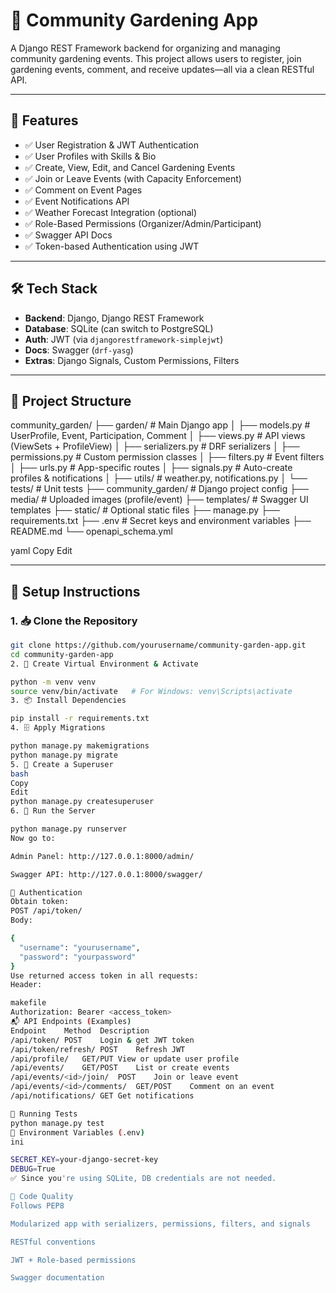 # 🌱 Community Gardening App

A Django REST Framework backend for organizing and managing community gardening events. This project allows users to register, join gardening events, comment, and receive updates—all via a clean RESTful API.

---

## 🚀 Features

- ✅ User Registration & JWT Authentication
- ✅ User Profiles with Skills & Bio
- ✅ Create, View, Edit, and Cancel Gardening Events
- ✅ Join or Leave Events (with Capacity Enforcement)
- ✅ Comment on Event Pages
- ✅ Event Notifications API
- ✅ Weather Forecast Integration (optional)
- ✅ Role-Based Permissions (Organizer/Admin/Participant)
- ✅ Swagger API Docs
- ✅ Token-based Authentication using JWT

---

## 🛠️ Tech Stack

- **Backend**: Django, Django REST Framework
- **Database**: SQLite (can switch to PostgreSQL)
- **Auth**: JWT (via `djangorestframework-simplejwt`)
- **Docs**: Swagger (`drf-yasg`)
- **Extras**: Django Signals, Custom Permissions, Filters

---

## 📂 Project Structure

community_garden/
├── garden/ # Main Django app
│ ├── models.py # UserProfile, Event, Participation, Comment
│ ├── views.py # API views (ViewSets + ProfileView)
│ ├── serializers.py # DRF serializers
│ ├── permissions.py # Custom permission classes
│ ├── filters.py # Event filters
│ ├── urls.py # App-specific routes
│ ├── signals.py # Auto-create profiles & notifications
│ ├── utils/ # weather.py, notifications.py
│ └── tests/ # Unit tests
├── community_garden/ # Django project config
├── media/ # Uploaded images (profile/event)
├── templates/ # Swagger UI templates
├── static/ # Optional static files
├── manage.py
├── requirements.txt
├── .env # Secret keys and environment variables
├── README.md
└── openapi_schema.yml

yaml
Copy
Edit

---

## 🧪 Setup Instructions

### 1. 📥 Clone the Repository
```bash
git clone https://github.com/yourusername/community-garden-app.git
cd community-garden-app
2. 🧰 Create Virtual Environment & Activate

python -m venv venv
source venv/bin/activate   # For Windows: venv\Scripts\activate
3. 📦 Install Dependencies

pip install -r requirements.txt
4. 🗄️ Apply Migrations

python manage.py makemigrations
python manage.py migrate
5. 👤 Create a Superuser
bash
Copy
Edit
python manage.py createsuperuser
6. 🚀 Run the Server

python manage.py runserver
Now go to:

Admin Panel: http://127.0.0.1:8000/admin/

Swagger API: http://127.0.0.1:8000/swagger/

🔐 Authentication
Obtain token:
POST /api/token/
Body:

{
  "username": "yourusername",
  "password": "yourpassword"
}
Use returned access token in all requests:
Header:

makefile
Authorization: Bearer <access_token>
📬 API Endpoints (Examples)
Endpoint	Method	Description
/api/token/	POST	Login & get JWT token
/api/token/refresh/	POST	Refresh JWT
/api/profile/	GET/PUT	View or update user profile
/api/events/	GET/POST	List or create events
/api/events/<id>/join/	POST	Join or leave event
/api/events/<id>/comments/	GET/POST	Comment on an event
/api/notifications/	GET	Get notifications

🧪 Running Tests
python manage.py test
📄 Environment Variables (.env)
ini

SECRET_KEY=your-django-secret-key
DEBUG=True
✅ Since you're using SQLite, DB credentials are not needed.

🧼 Code Quality
Follows PEP8

Modularized app with serializers, permissions, filters, and signals

RESTful conventions

JWT + Role-based permissions

Swagger documentation
